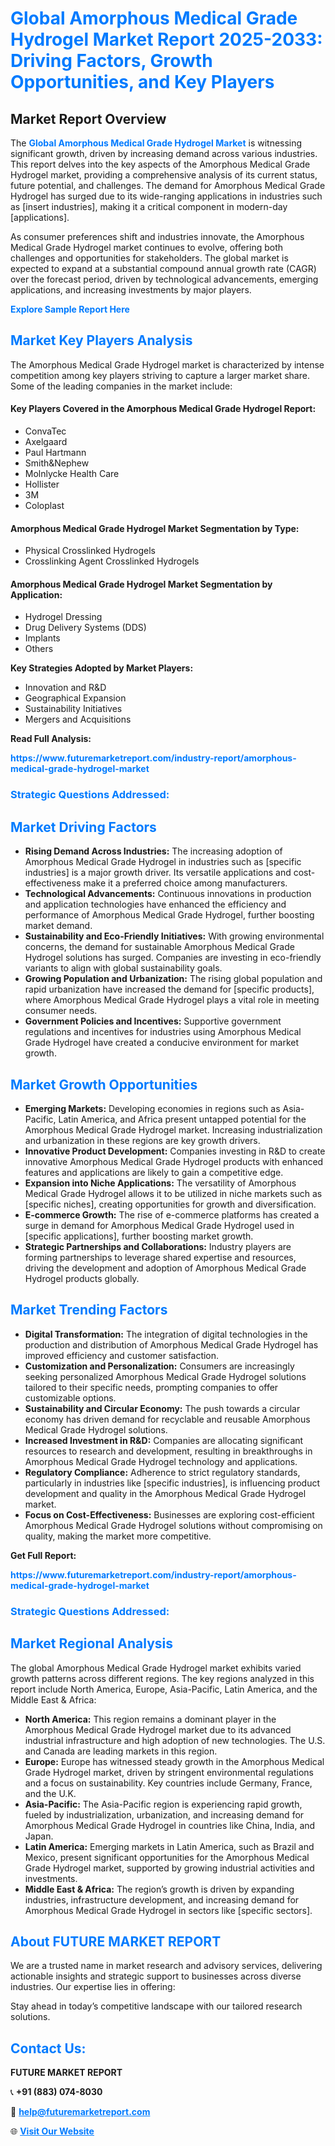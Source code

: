 <h1 style="color: #007BFF;">Global Amorphous Medical Grade Hydrogel Market Report 2025-2033: Driving Factors, Growth Opportunities, and Key Players</h1>

<section id="overview">
<h2>Market Report Overview</h2>
<p>The <a href="https://www.futuremarketreport.com/industry-report/amorphous-medical-grade-hydrogel-market" style="color: #007BFF; text-decoration: none;"><strong>Global Amorphous Medical Grade Hydrogel Market</strong></a> is witnessing significant growth, driven by increasing demand across various industries. This report delves into the key aspects of the Amorphous Medical Grade Hydrogel market, providing a comprehensive analysis of its current status, future potential, and challenges. The demand for Amorphous Medical Grade Hydrogel has surged due to its wide-ranging applications in industries such as [insert industries], making it a critical component in modern-day [applications].</p>
<p>As consumer preferences shift and industries innovate, the Amorphous Medical Grade Hydrogel market continues to evolve, offering both challenges and opportunities for stakeholders. The global market is expected to expand at a substantial compound annual growth rate (CAGR) over the forecast period, driven by technological advancements, emerging applications, and increasing investments by major players.</p>
</section>

<section id="overview">
<p><a href="https://www.futuremarketreport.com/request-sample/reportId=78146" style="color: #007BFF; text-decoration: none;"><strong>Explore Sample Report Here</strong></a></p>
</section>

<section id="key-players">
<h2 style="color: #007BFF;">Market Key Players Analysis</h2>
<p>The Amorphous Medical Grade Hydrogel market is characterized by intense competition among key players striving to capture a larger market share. Some of the leading companies in the market include:</p>
<h4>Key Players Covered in the Amorphous Medical Grade Hydrogel Report:</h4>
<ul><li>ConvaTec</li><li>Axelgaard</li><li>Paul Hartmann</li><li>Smith&amp;Nephew</li><li>Molnlycke Health Care</li><li>Hollister</li><li>3M</li><li>Coloplast</li></ul>
<h4>Amorphous Medical Grade Hydrogel Market Segmentation by Type:</h4>
<ul><li>Physical Crosslinked Hydrogels</li><li>Crosslinking Agent Crosslinked Hydrogels</li></ul>

<h4>Amorphous Medical Grade Hydrogel Market Segmentation by Application:</h4>
<ul><li>Hydrogel Dressing</li><li>Drug Delivery Systems (DDS)</li><li>Implants</li><li>Others</li></ul>
<p><strong>Key Strategies Adopted by Market Players:</strong></p>
<ul>
<li>Innovation and R&D</li>
<li>Geographical Expansion</li>
<li>Sustainability Initiatives</li>
<li>Mergers and Acquisitions</li>
</ul>
</section>

<section>
<p><strong>Read Full Analysis: </strong></p><a href="https://www.futuremarketreport.com/industry-report/amorphous-medical-grade-hydrogel-market" style="color: #007BFF; text-decoration: none;"><strong>https://www.futuremarketreport.com/industry-report/amorphous-medical-grade-hydrogel-market</strong></a>
<h3 style="color: #007BFF;">Strategic Questions Addressed:</h3>
</section>

<section id="driving-factors">
<h2 style="color: #007BFF;">Market Driving Factors</h2>
<ul>
<li><strong>Rising Demand Across Industries:</strong> The increasing adoption of Amorphous Medical Grade Hydrogel in industries such as [specific industries] is a major growth driver. Its versatile applications and cost-effectiveness make it a preferred choice among manufacturers.</li>
<li><strong>Technological Advancements:</strong> Continuous innovations in production and application technologies have enhanced the efficiency and performance of Amorphous Medical Grade Hydrogel, further boosting market demand.</li>
<li><strong>Sustainability and Eco-Friendly Initiatives:</strong> With growing environmental concerns, the demand for sustainable Amorphous Medical Grade Hydrogel solutions has surged. Companies are investing in eco-friendly variants to align with global sustainability goals.</li>
<li><strong>Growing Population and Urbanization:</strong> The rising global population and rapid urbanization have increased the demand for [specific products], where Amorphous Medical Grade Hydrogel plays a vital role in meeting consumer needs.</li>
<li><strong>Government Policies and Incentives:</strong> Supportive government regulations and incentives for industries using Amorphous Medical Grade Hydrogel have created a conducive environment for market growth.</li>
</ul>
</section>

<section id="growth-opportunities">
<h2 style="color: #007BFF;">Market Growth Opportunities</h2>
<ul>
<li><strong>Emerging Markets:</strong> Developing economies in regions such as Asia-Pacific, Latin America, and Africa present untapped potential for the Amorphous Medical Grade Hydrogel market. Increasing industrialization and urbanization in these regions are key growth drivers.</li>
<li><strong>Innovative Product Development:</strong> Companies investing in R&D to create innovative Amorphous Medical Grade Hydrogel products with enhanced features and applications are likely to gain a competitive edge.</li>
<li><strong>Expansion into Niche Applications:</strong> The versatility of Amorphous Medical Grade Hydrogel allows it to be utilized in niche markets such as [specific niches], creating opportunities for growth and diversification.</li>
<li><strong>E-commerce Growth:</strong> The rise of e-commerce platforms has created a surge in demand for Amorphous Medical Grade Hydrogel used in [specific applications], further boosting market growth.</li>
<li><strong>Strategic Partnerships and Collaborations:</strong> Industry players are forming partnerships to leverage shared expertise and resources, driving the development and adoption of Amorphous Medical Grade Hydrogel products globally.</li>
</ul>
</section>

<section id="trending-factors">
<h2 style="color: #007BFF;">Market Trending Factors</h2>
<ul>
<li><strong>Digital Transformation:</strong> The integration of digital technologies in the production and distribution of Amorphous Medical Grade Hydrogel has improved efficiency and customer satisfaction.</li>
<li><strong>Customization and Personalization:</strong> Consumers are increasingly seeking personalized Amorphous Medical Grade Hydrogel solutions tailored to their specific needs, prompting companies to offer customizable options.</li>
<li><strong>Sustainability and Circular Economy:</strong> The push towards a circular economy has driven demand for recyclable and reusable Amorphous Medical Grade Hydrogel solutions.</li>
<li><strong>Increased Investment in R&D:</strong> Companies are allocating significant resources to research and development, resulting in breakthroughs in Amorphous Medical Grade Hydrogel technology and applications.</li>
<li><strong>Regulatory Compliance:</strong> Adherence to strict regulatory standards, particularly in industries like [specific industries], is influencing product development and quality in the Amorphous Medical Grade Hydrogel market.</li>
<li><strong>Focus on Cost-Effectiveness:</strong> Businesses are exploring cost-efficient Amorphous Medical Grade Hydrogel solutions without compromising on quality, making the market more competitive.</li>
</ul>
</section>

<section>
<p><strong>Get Full Report: </strong></p><a href="https://www.futuremarketreport.com/industry-report/amorphous-medical-grade-hydrogel-market" style="color: #007BFF; text-decoration: none;"><strong>https://www.futuremarketreport.com/industry-report/amorphous-medical-grade-hydrogel-market</strong></a>
<h3 style="color: #007BFF;">Strategic Questions Addressed:</h3>
</section>


<section id="regional-analysis">
<h2 style="color: #007BFF;">Market Regional Analysis</h2>
<p>The global Amorphous Medical Grade Hydrogel market exhibits varied growth patterns across different regions. The key regions analyzed in this report include North America, Europe, Asia-Pacific, Latin America, and the Middle East & Africa:</p>
<ul>
<li><strong>North America:</strong> This region remains a dominant player in the Amorphous Medical Grade Hydrogel market due to its advanced industrial infrastructure and high adoption of new technologies. The U.S. and Canada are leading markets in this region.</li>
<li><strong>Europe:</strong> Europe has witnessed steady growth in the Amorphous Medical Grade Hydrogel market, driven by stringent environmental regulations and a focus on sustainability. Key countries include Germany, France, and the U.K.</li>
<li><strong>Asia-Pacific:</strong> The Asia-Pacific region is experiencing rapid growth, fueled by industrialization, urbanization, and increasing demand for Amorphous Medical Grade Hydrogel in countries like China, India, and Japan.</li>
<li><strong>Latin America:</strong> Emerging markets in Latin America, such as Brazil and Mexico, present significant opportunities for the Amorphous Medical Grade Hydrogel market, supported by growing industrial activities and investments.</li>
<li><strong>Middle East & Africa:</strong> The region’s growth is driven by expanding industries, infrastructure development, and increasing demand for Amorphous Medical Grade Hydrogel in sectors like [specific sectors].</li>
</ul>
</section>

<footer>
<h2 style="color: #007BFF;">About FUTURE MARKET REPORT</h2>
<p>We are a trusted name in market research and advisory services, delivering actionable insights and strategic support to businesses across diverse industries. Our expertise lies in offering:</p>

<p>Stay ahead in today’s competitive landscape with our tailored research solutions.</p>

<h2 style="color: #007BFF;">Contact Us:</h2>
<p><strong>FUTURE MARKET REPORT</strong></p>
<p>📞 <strong>+91 (883) 074-8030</strong></p>
<p>📧 <strong><a href="mailto:help@futuremarketreport.com" style="color: #007BFF;">help@futuremarketreport.com</a></strong></p>
<p>🌐 <strong><a href="https://www.futuremarketreport.com/" style="color: #007BFF;">Visit Our Website</a></strong></p>
</footer>
